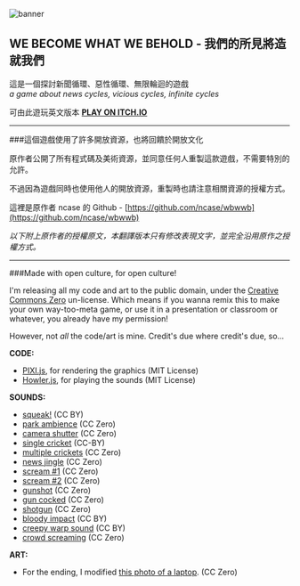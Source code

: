 ![banner](https://i.imgur.com/f6FcrhT.png)

## WE BECOME WHAT WE BEHOLD - 我們的所見將造就我們
這是一個探討新聞循環、惡性循環、無限輪迴的遊戲 <br>
*a game about news cycles, vicious cycles, infinite cycles*

可由此遊玩英文版本 **[PLAY ON ITCH.IO](https://ncase.itch.io/wbwwb)**

---
###這個遊戲使用了許多開放資源，也將回饋於開放文化

原作者公開了所有程式碼及美術資源，並同意任何人重製這款遊戲，不需要特別的允許。

不過因為遊戲同時也使用他人的開放資源，重製時也請注意相關資源的授權方式。

這裡是原作者 ncase 的 Github - [https://github.com/ncase/wbwwb](https://github.com/ncase/wbwwb)

*以下附上原作者的授權原文，本翻譯版本只有修改表現文字，並完全沿用原作之授權方式。*

---

###Made with open culture, for open culture!

I'm releasing all my code and art to the public domain, under the [Creative Commons Zero](http://creativecommons.org/publicdomain/zero/1.0/) un-license. Which means if you wanna remix this to make your own way-too-meta game, or use it in a presentation or classroom or whatever, you already have my permission!

However, not *all* the code/art is mine. Credit's due where credit's due, so...

**CODE:**
- [PIXI.js](https://github.com/pixijs/pixi.js), for rendering the graphics (MIT License)
- [Howler.js](https://github.com/goldfire/howler.js), for playing the sounds (MIT License)

**SOUNDS:**
- [squeak!](https://www.freesound.org/people/ermfilm/sounds/130011/) (CC BY)
- [park ambience](https://www.freesound.org/people/Mafon2/sounds/274175/) (CC Zero)
- [camera shutter](https://www.freesound.org/people/uEffects/sounds/207865/) (CC Zero)
- [single cricket](https://www.freesound.org/people/cs272/sounds/77034/) (CC-BY)
- [multiple crickets](https://www.freesound.org/people/alienistcog/sounds/124583/) (CC Zero)
- [news jingle](https://www.freesound.org/people/Tuben/sounds/272044/) (CC Zero)
- [scream #1](https://www.freesound.org/people/GreatNate98/sounds/353086/) (CC Zero)
- [scream #2](https://www.freesound.org/people/mariallinas/sounds/222649/) (CC Zero)
- [gunshot](https://www.freesound.org/people/mitchelk/sounds/136766/) (CC Zero)
- [gun cocked](https://www.freesound.org/people/martian/sounds/182229/) (CC Zero)
- [shotgun](https://www.freesound.org/people/lensflare8642/sounds/145209/) (CC Zero)
- [bloody impact](https://www.freesound.org/people/Hybrid_V/sounds/319590/) (CC BY)
- [creepy warp sound](https://www.freesound.org/people/Andromadax24/sounds/184476/) (CC BY)
- [crowd screaming](https://www.freesound.org/people/MultiMax2121/sounds/156860/) (CC Zero)

**ART:**
- For the ending, I modified [this photo of a laptop](https://unsplash.com/photos/XyNi3rUEReE). (CC Zero)
